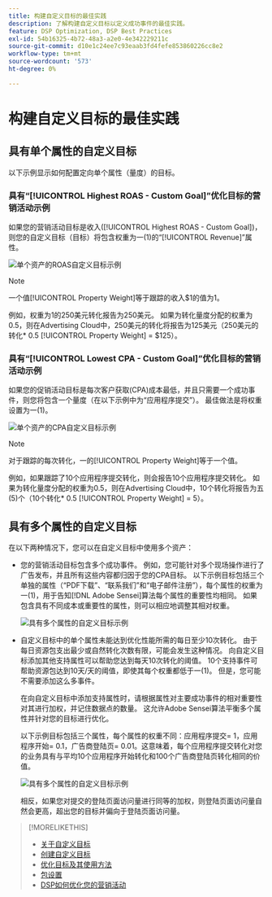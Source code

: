 ```yaml
---
title: 构建自定义目标的最佳实践
description: 了解构建自定义目标以定义成功事件的最佳实践。
feature: DSP Optimization, DSP Best Practices
exl-id: 54b16325-4b72-48a3-a2e0-4e342229211c
source-git-commit: d10e1c24ee7c93eaab3fd4fefe853860226cc8e2
workflow-type: tm+mt
source-wordcount: '573'
ht-degree: 0%

---
```


# 构建自定义目标的最佳实践

## 具有单个属性的自定义目标

以下示例显示如何配置定向单个属性（量度）的目标。

### 具有“[!UICONTROL Highest ROAS - Custom Goal]”优化目标的营销活动示例

如果您的营销活动目标是收入([!UICONTROL Highest ROAS - Custom Goal])，则您的自定义目标（目标）将包含权重为一(1)的“[!UICONTROL Revenue]”属性。

![单个资产的ROAS自定义目标示例](/help/dsp/assets/custom-goal-roas.png)

>[!NOTE]
>
> 一个值[!UICONTROL Property Weight]等于跟踪的收入$1的值为1。
>
> 例如，权重为1的250美元转化报告为250美元。 如果为转化量度分配的权重为0.5，则在Advertising Cloud中，250美元的转化将报告为125美元（250美元的转化* 0.5 [!UICONTROL Property Weight] = $125）。

### 具有“[!UICONTROL Lowest CPA - Custom Goal]”优化目标的营销活动示例

如果您的促销活动目标是每次客户获取(CPA)成本最低，并且只需要一个成功事件，则您将包含一个量度（在以下示例中为“应用程序提交”）。 最佳做法是将权重设置为一(1)。

![单个资产的CPA自定义目标示例](/help/dsp/assets/custom-goal-roas.png)

>[!NOTE]
>
> 对于跟踪的每次转化，一的[!UICONTROL Property Weight]等于一个值。
>
> 例如，如果跟踪了10个应用程序提交转化，则会报告10个应用程序提交转化。  如果为转化量度分配的权重为0.5，则在Advertising Cloud中，10个转化将报告为五(5)个（10个转化* 0.5 [!UICONTROL Property Weight] = 5）。

## 具有多个属性的自定义目标

在以下两种情况下，您可以在自定义目标中使用多个资产：

* 您的营销活动目标包含多个成功事件。 例如，您可能针对多个现场操作进行了广告发布，并且所有这些内容都归因于您的CPA目标。 以下示例目标包括三个单独的属性（“PDF下载”、“联系我们”和“电子邮件注册”），每个属性的权重为一(1)，用于告知[!DNL Adobe Sensei]算法每个属性的重要性均相同。 如果包含具有不同成本或重要性的属性，则可以相应地调整其相对权重。

   ![具有多个属性的自定义目标示例](/help/dsp/assets/custom-goal-multiple-properties.png)

* 自定义目标中的单个属性未能达到优化性能所需的每日至少10次转化。 由于每日资源包支出最少或自然转化次数有限，可能会发生这种情况。 向自定义目标添加其他支持属性可以帮助您达到每天10次转化的阈值。 10个支持事件可帮助资源包达到10天/天的阈值，即使其每个权重都低于一(1)。 但是，您可能不需要添加这么多事件。

   在向自定义目标中添加支持属性时，请根据属性对主要成功事件的相对重要性对其进行加权，并记住数据点的数量。 这允许Adobe Sensei算法平衡多个属性并针对您的目标进行优化。

   以下示例目标包括三个属性，每个属性的权重不同：应用程序提交= 1，应用程序开始= 0.1，广告商登陆页= 0.01。这意味着，每个应用程序提交转化对您的业务具有与平均10个应用程序开始转化和100个广告商登陆页转化相同的价值。

   ![具有多个属性的自定义目标示例](/help/dsp/assets/custom-goal-multiple-properties2.png)

   相反，如果您对提交的登陆页面访问量进行同等的加权，则登陆页面访问量自然会更高，超出您的目标并偏向于登陆页面访问量。<!--reword-->

>[!MORELIKETHIS]
>
>* [关于自定义目标](custom-goal-about.md)
>* [创建自定义目标](custom-goal-create.md)
>* [优化目标及其使用方法](optimization-goals.md)
>* [包设置](/help/dsp/campaign-management/packages/package-settings.md)
> * [DSP如何优化您的营销活动](optimization-how-dsp-optimizes-campaigns.md)

